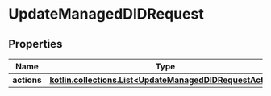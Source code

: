 
# UpdateManagedDIDRequest

## Properties
Name | Type | Description | Notes
------------ | ------------- | ------------- | -------------
**actions** | [**kotlin.collections.List&lt;UpdateManagedDIDRequestAction&gt;**](UpdateManagedDIDRequestAction.md) |  |  [optional]



